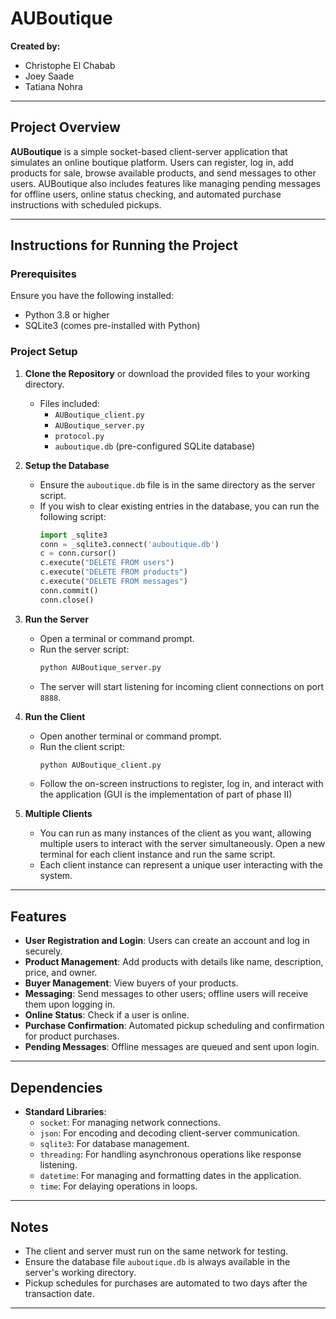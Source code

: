 # AUBoutique

**Created by:**  
- Christophe El Chabab
- Joey Saade
- Tatiana Nohra  

---

## Project Overview

**AUBoutique** is a simple socket-based client-server application that simulates an online boutique platform. Users can register, log in, add products for sale, browse available products, and send messages to other users. AUBoutique also includes features like managing pending messages for offline users, online status checking, and automated purchase instructions with scheduled pickups.

---

## Instructions for Running the Project

### Prerequisites
Ensure you have the following installed:
- Python 3.8 or higher
- SQLite3 (comes pre-installed with Python)

### Project Setup
1. **Clone the Repository** or download the provided files to your working directory.
   - Files included:
     - `AUBoutique_client.py`
     - `AUBoutique_server.py`
     - `protocol.py`
     - `auboutique.db` (pre-configured SQLite database)

2. **Setup the Database**
   - Ensure the `auboutique.db` file is in the same directory as the server script.
   - If you wish to clear existing entries in the database, you can run the following script:
     ```python
     import _sqlite3
     conn = _sqlite3.connect('auboutique.db')
     c = conn.cursor()
     c.execute("DELETE FROM users")
     c.execute("DELETE FROM products")
     c.execute("DELETE FROM messages")
     conn.commit()
     conn.close()
     ```

3. **Run the Server**
   - Open a terminal or command prompt.
   - Run the server script:
     ```bash
     python AUBoutique_server.py
     ```
   - The server will start listening for incoming client connections on port `8888`.

4. **Run the Client**
   - Open another terminal or command prompt.
   - Run the client script:
     ```bash
     python AUBoutique_client.py
     ```
   - Follow the on-screen instructions to register, log in, and interact with the application (GUI is the implementation of part of phase II)
     
5. **Multiple Clients**
   - You can run as many instances of the client as you want, allowing multiple users to interact with the server simultaneously. Open a new terminal for each client instance and run the same script.
   - Each client instance can represent a unique user interacting with the system.

---

## Features

- **User Registration and Login**: Users can create an account and log in securely.
- **Product Management**: Add products with details like name, description, price, and owner.
- **Buyer Management**: View buyers of your products.
- **Messaging**: Send messages to other users; offline users will receive them upon logging in.
- **Online Status**: Check if a user is online.
- **Purchase Confirmation**: Automated pickup scheduling and confirmation for product purchases.
- **Pending Messages**: Offline messages are queued and sent upon login.

---


## Dependencies

- **Standard Libraries**:
  - `socket`: For managing network connections.
  - `json`: For encoding and decoding client-server communication.
  - `sqlite3`: For database management.
  - `threading`: For handling asynchronous operations like response listening.
  - `datetime`: For managing and formatting dates in the application.
  - `time`: For delaying operations in loops.
---

## Notes
- The client and server must run on the same network for testing.
- Ensure the database file `auboutique.db` is always available in the server's working directory.
- Pickup schedules for purchases are automated to two days after the transaction date.

--- 
